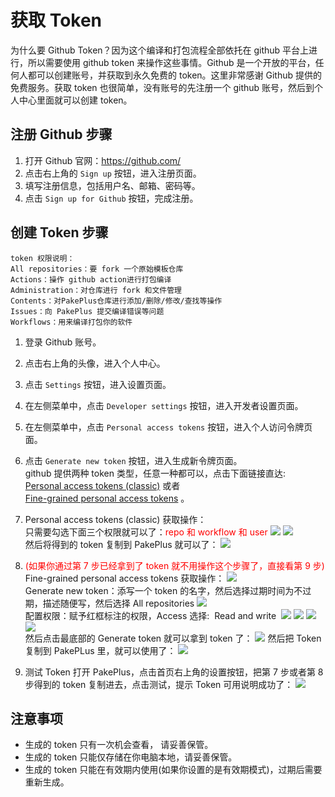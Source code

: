 # 获取 Token

为什么要 Github Token？因为这个编译和打包流程全部依托在 github 平台上进行，所以需要使用 github token 来操作这些事情。Github 是一个开放的平台，任何人都可以创建账号，并获取到永久免费的 token。这里非常感谢 Github 提供的免费服务。获取 token 也很简单，没有账号的先注册一个 github 账号，然后到个人中心里面就可以创建 token。

## 注册 Github 步骤

1. 打开 Github 官网：https://github.com/
2. 点击右上角的 `Sign up` 按钮，进入注册页面。
3. 填写注册信息，包括用户名、邮箱、密码等。
4. 点击 `Sign up for Github` 按钮，完成注册。

## 创建 Token 步骤

```
token 权限说明：
All repositories：要 fork 一个原始模板仓库
Actions：操作 github action进行打包编译
Administration：对仓库进行 fork 和文件管理
Contents：对PakePlus仓库进行添加/删除/修改/查找等操作
Issues：向 PakePlus 提交编译错误等问题
Workflows：用来编译打包你的软件
```

1. 登录 Github 账号。
2. 点击右上角的头像，进入个人中心。
3. 点击 `Settings` 按钮，进入设置页面。
4. 在左侧菜单中，点击 `Developer settings` 按钮，进入开发者设置页面。
5. 在左侧菜单中，点击 `Personal access tokens` 按钮，进入个人访问令牌页面。
6. 点击 `Generate new token` 按钮，进入生成新令牌页面。  
   github 提供两种 token 类型，任意一种都可以，点击下面链接直达:  
   [Personal access tokens (classic)](https://github.com/settings/tokens)
   或者  
   [Fine-grained personal access tokens](https://github.com/settings/personal-access-tokens) 。
7. Personal access tokens (classic) 获取操作：  
   只需要勾选下面三个权限就可以了：<font color="red">repo 和 workflow 和 user</font>
   ![](../static/imgs/token11.png)
   ![](../static/imgs/token12.webp)  
   然后将得到的 token 复制到 PakePlus 就可以了：
   ![](../static/imgs/token12.png)

8. <font color="red">(如果你通过第 7 步已经拿到了 token 就不用操作这个步骤了，直接看第 9 步)</font>
   Fine-grained personal access tokens 获取操作：
   ![](../static/imgs/token1.png)  
   Generate new token：添写一个 token 的名字，然后选择过期时间为不过期，描述随便写，然后选择 All
   repositories
   ![](../static/imgs/token2.png)  
    配置权限：赋予红框标注的权限，Access 选择:&nbsp;&nbsp;Read
   and write&nbsp;
   ![](../static/imgs/token3.png)
   ![](../static/imgs/token4.png)
   ![](../static/imgs/token5.png)
   ![](../static/imgs/token7.png)  
    然后点击最底部的 Generate token 就可以拿到 token 了：
   ![](../static/imgs/token8.png)
   然后把 Token 复制到 PakePLus 里，就可以使用了：
   ![](../static/imgs/token9.png)

9. 测试 Token
   打开 PakePlus，点击首页右上角的设置按钮，把第 7 步或者第 8 步得到的 token 复制进去，点击测试，提示 Token 可用说明成功了：
   ![](../static/imgs/token13.png)

## 注意事项

-   生成的 token 只有一次机会查看， 请妥善保管。
-   生成的 token 只能仅存储在你电脑本地，请妥善保管。
-   生成的 token 只能在有效期内使用(如果你设置的是有效期模式)，过期后需要重新生成。
